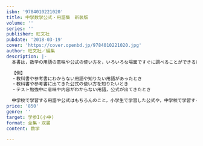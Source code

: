 ```yaml
---
isbn: '9784010221020'
title: 中学数学公式・用語集　新装版
volume: ''
series: ''
publisher: 旺文社
pubdate: '2018-03-19'
cover: 'https://cover.openbd.jp/9784010221020.jpg'
author: 旺文社／編集
description: |-
  本書は，数学の用語の意味や公式の使い方を，いろいろな場面ですぐに調べることができる用語集です。すぐにその意味や公式をひくことができるように工夫してあります。

  【例】
  ・教科書や参考書にわからない用語や知りたい用語があったとき
  ・教科書や参考書に出てきた公式の使い方を知りたいとき
  ・テスト勉強中に意味や内容がわからない用語，公式が出てきたとき

  中学校で学習する用語や公式はもちろんのこと，小学生で学習した公式や，中学校で学習する数学と関連が深く，高校１年生で学習する数学の公式もカバーしています。
price: '850'
genre: ''
target: 学参I(小中)
format: 全集・双書
content: 数学

---
```

